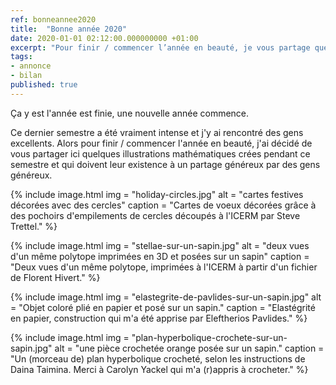 ```yaml
---
ref: bonneannee2020
title:  "Bonne année 2020"
date: 2020-01-01 02:12:00.000000000 +01:00
excerpt: "Pour finir / commencer l’année en beauté, je vous partage quelques illustrations mathématiques qui doivent leur existence à un partage généreux par des gens généreux."
tags:
- annonce
- bilan
published: true
---
```

Ça y est l'année est finie, une nouvelle année commence.

Ce dernier semestre a été vraiment intense et j'y ai rencontré des gens excellents. Alors pour finir / commencer l'année en beauté, j'ai décidé de vous partager ici quelques illustrations mathématiques crées pendant ce semestre et qui doivent leur existence à un partage généreux par des gens généreux.

{% include image.html
    img = "holiday-circles.jpg"
    alt = "cartes festives décorées avec des cercles"
    caption = "Cartes de voeux décorées grâce à des pochoirs d'empilements de cercles découpés à l'ICERM par  Steve Trettel."
%}

{% include image.html
    img = "stellae-sur-un-sapin.jpg"
    alt = "deux vues d'un même polytope imprimées en 3D et posées sur un sapin"
    caption = "Deux vues d'un même polytope, imprimées à l'ICERM à partir d'un fichier de Florent Hivert."
%}

{% include image.html
    img = "elastegrite-de-pavlides-sur-un-sapin.jpg"
    alt = "Objet coloré plié en papier et posé sur un sapin."
    caption = "Elastégrité en papier, construction qui m'a été apprise par Eleftherios Pavlides."
%}

{% include image.html
    img = "plan-hyperbolique-crochete-sur-un-sapin.jpg"
    alt = "une pièce crochetée orange posée sur un sapin."
    caption = "Un (morceau de) plan hyperbolique crocheté, selon les instructions de Daina Taimina. Merci à Carolyn Yackel qui m'a (r)appris à crocheter."
%}
